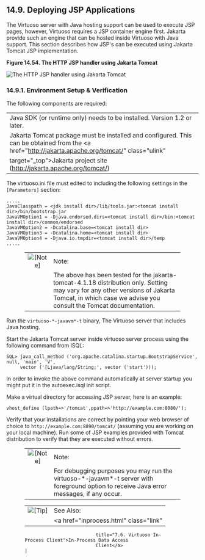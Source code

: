 <div id="rthjsp" class="section">

<div class="titlepage">

<div>

<div>

## 14.9. Deploying JSP Applications

</div>

</div>

</div>

The Virtuoso server with Java hosting support can be used to execute JSP
pages, however, Virtuoso requires a JSP container engine first. Jakarta
provide such an engine that can be hosted inside Virtuoso with Java
support. This section describes how JSP's can be executed using Jakarta
Tomcat JSP implementation.

<div class="figure-float">

<div id="http_handler_jsp" class="figure">

**Figure 14.54. The HTTP JSP handler using Jakarta Tomcat**

<div class="figure-contents">

<div class="mediaobject">

![The HTTP JSP handler using Jakarta
Tomcat](images/http_handler_jsp.jpg)

</div>

</div>

</div>

  

</div>

<div id="rthjspprelim" class="section">

<div class="titlepage">

<div>

<div>

### 14.9.1. Environment Setup & Verification

</div>

</div>

</div>

The following components are required:

|                                                                                                                                                  |
|--------------------------------------------------------------------------------------------------------------------------------------------------|
| Java SDK (or runtime only) needs to be installed. Version 1.2 or later.                                                                          |
| Jakarta Tomcat package must be installed and configured. This can be obtained from the <a href="http://jakarta.apache.org/tomcat/" class="ulink" 
 target="_top">Jakarta project site</a> (http://jakarta.apache.org/tomcat/)                                                                        |

The virtuoso.ini file must edited to including the following settings in
the `[Parameters]` section:

``` programlisting
.....
JavaClasspath = <jdk install dir>/lib/tools.jar:<tomcat install dir>/bin/bootstrap.jar
JavaVMOption1 = -Djava.endorsed.dirs=<tomcat install dir>/bin:<tomcat install dir>/common/endorsed
JavaVMOption2 = -Dcatalina.base=<tomcat install dir>
JavaVMOption3 = -Dcatalina.home=<tomcat install dir>
JavaVMOption4 = -Djava.io.tmpdir=<tomcat install dir>/temp
.....
```

<div class="note" style="margin-left: 0.5in; margin-right: 0.5in;">

|                              |                                                                                                                                                                                                     |
|:----------------------------:|:----------------------------------------------------------------------------------------------------------------------------------------------------------------------------------------------------|
| ![\[Note\]](images/note.png) | Note:                                                                                                                                                                                               |
|                              | The above has been tested for the jakarta-tomcat-4.1.18 distribution only. Setting may vary for any other versions of Jakarta Tomcat, in which case we advise you consult the Tomcat documentation. |

</div>

Run the `virtuoso-*-javavm*-t` binary, The Virtuoso server that includes
Java hosting.

Start the Jakarta Tomcat server inside virtuoso server process using the
following command from ISQL:

``` programlisting
SQL> java_call_method ('org.apache.catalina.startup.BootstrapService', null, 'main', 'V',
     vector ('[Ljava/lang/String;', vector ('start')));
```

In order to invoke the above command automatically at server startup you
might put it in the autoexec.isql init script.

Make a virtual directory for accessing JSP server, here is an example:

``` programlisting
vhost_define (lpath=>'/tomcat',ppath=>'http://example.com:8080/');
```

Verify that your installations are correct by pointing your web browser
of choice to `http://example.com:8890/tomcat/` (assuming you are working
on your local machine). Run some of JSP examples provided with Tomcat
distribution to verify that they are executed without errors.

<div class="note" style="margin-left: 0.5in; margin-right: 0.5in;">

|                              |                                                                                                                                           |
|:----------------------------:|:------------------------------------------------------------------------------------------------------------------------------------------|
| ![\[Note\]](images/note.png) | Note:                                                                                                                                     |
|                              | For debugging purposes you may run the virtuoso-\*-javavm\*-t server with foreground option to receive Java error messages, if any occur. |

</div>

<div class="tip" style="margin-left: 0.5in; margin-right: 0.5in;">

|                            |                                                                |
|:--------------------------:|:---------------------------------------------------------------|
| ![\[Tip\]](images/tip.png) | See Also:                                                      |
|                            | <a href="inprocess.html" class="link"                          
                              title="7.6. Virtuoso In-Process Client">In-Process Data Access  
                              Client</a>                                                      |

</div>

</div>

</div>
